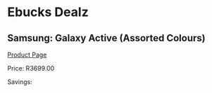 
# Ebucks Dealz
## Samsung: Galaxy Active (Assorted Colours)
[Product Page](https://www.ebucks.com/web/shop/productSelected.do?prodId=1066213244&catId=1158501813)

Price: R3699.00

Savings: 


	